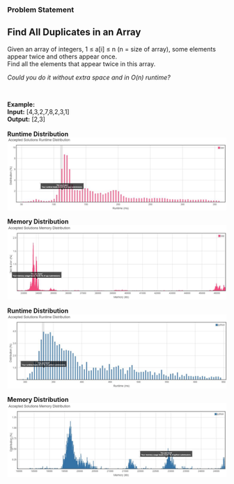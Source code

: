 <h3>Problem Statement</h3>

<h2>Find All Duplicates in an Array</h2>
Given an array of integers, 1 ≤ a[i] ≤ n (n = size of array), some elements appear twice and others appear once.<br>
Find all the elements that appear twice in this array.<br>

*Could you do it without extra space and in O(n) runtime?*

<br>

**Example:** <br>
**Input:**
[4,3,2,7,8,2,3,1]
<br>
**Output:** 
[2,3]<br>
<br>
__Runtime Distribution__<br>
![SNIP](RuntimeDay6.JPG)

__Memory Distribution__<br>
![SNIP](MemoryDay6.JPG)

__Runtime Distribution__<br>
![SNIP](RuntimeDay6Python.JPG)

__Memory Distribution__<br>
![SNIP](MemoryDay6Python.JPG)
